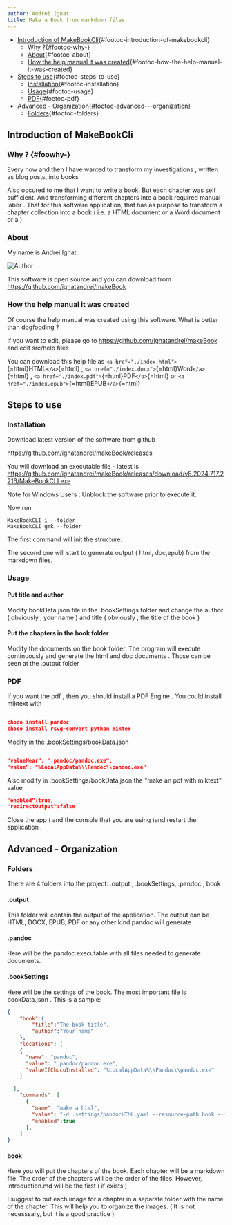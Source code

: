 ```yaml
---
author: Andrei Ignat
title: Make a Book from markdown files
---
```


-   [Introduction of
    MakeBookCli](#introduction-of-makebookcli){#footoc-introduction-of-makebookcli}
    -   [Why ?](#why-){#footoc-why-}
    -   [About](#about){#footoc-about}
    -   [How the help manual it was
        created](#how-the-help-manual-it-was-created){#footoc-how-the-help-manual-it-was-created}
-   [Steps to use](#steps-to-use){#footoc-steps-to-use}
    -   [Installation](#installation){#footoc-installation}
    -   [Usage](#usage){#footoc-usage}
    -   [PDF](#pdf){#footoc-pdf}
-   [Advanced -
    Organization](#advanced---organization){#footoc-advanced---organization}
    -   [Folders](#folders){#footoc-folders}

## Introduction of MakeBookCli

### Why ? {#foowhy-}

Every now and then I have wanted to transform my investigations ,
written as blog posts, into books

Also occured to me that I want to write a book. But each chapter was
self sufficient. And transforming different chapters into a book
required manual labor . That for this software application, that has as
purpose to transform a chapter collection into a book ( i.e. a HTML
document or a Word document or a )

### About

My name is Andrei Ignat .

![Author](./Introduction_Assets/author.jpg "Author")

This software is open source and you can download from
<https://github.com/ignatandrei/makeBook>

### How the help manual it was created

Of course the help manual was created using this software. What is
better than dogfooding ?

If you want to edit, please go to
<https://github.com/ignatandrei/makeBook> and edit src/help files

You can download this help file as
`<a href="./index.html">`{=html}HTML`</a>`{=html} ,
`<a href="./index.docx">`{=html}Word`</a>`{=html} ,
`<a href="./index.pdf">`{=html}PDF`</a>`{=html} or
`<a href="./index.epub">`{=html}EPUB`</a>`{=html}

## Steps to use

### Installation

Download latest version of the software from github

<https://github.com/ignatandrei/makeBook/releases>

You will download an executable file - latest is
<https://github.com/ignatandrei/makeBook/releases/download/v8.2024.717.2216/MakeBookCLI.exe>

Note for Windows Users : Unblock the software prior to execute it.

Now run

    MakeBookCLI i --folder 
    MakeBookCLI gmk --folder

The first command will init the structure.

The second one will start to generate output ( html, doc,epub) from the
markdown files.

### Usage

#### Put title and author

Modify bookData.json file in the .bookSettings folder and change the
author ( obviously , your name ) and title ( obviously , the title of
the book )

#### Put the chapters in the book folder

Modify the documents on the book folder. The program will execute
continuously and generate the html and doc documents . Those can be seen
at the .output folder

### PDF

If you want the pdf , then you should install a PDF Engine . You could
install miktext with

``` json

choco install pandoc
choco install rsvg-convert python miktex
```

Modify in the .bookSettings/bookData.json

``` json

"valueNear": ".pandoc/pandoc.exe",
"value": "%LocalAppData%\\Pandoc\\pandoc.exe"
```

Also modify in .bookSettings/bookData.json the \"make an pdf with
miktext\" value

``` json
"enabled":true,
"redirectOutput":false
```

Close the app ( and the console that you are using )and restart the
application .

## Advanced - Organization

### Folders

There are 4 folders into the project: .output , .bookSettings, .pandoc ,
book

#### .output

This folder will contain the output of the application. The output can
be HTML, DOCX, EPUB, PDF or any other kind pandoc will generate

#### .pandoc

Here will be the pandoc executable with all files needed to generate
documents.

#### .bookSettings

Here will be the settings of the book. The most important file is
bookData.json . This is a sample:

``` json
{
    "book":{
        "title":"The book title",
        "author":"Your name"
    },
    "locations": [
    {
      "name": "pandoc",
      "value": ".pandoc/pandoc.exe",
      "valueIfChocoInstalled": "%LocalAppData%\\Pandoc\\pandoc.exe"
    }

  ],
    "commands": [
      {
        "name": "make a html",
        "value": "-d .settings/pandocHTML.yaml --resource-path book --metadata=title:\"{title}\" --metadata=author:\"{author}\" --title \"{title}\" -o .output/index.html",
        "enabled":true
      },      
    ]
}
```

#### book

Here you will put the chapters of the book. Each chapter will be a
markdown file. The order of the chapters will be the order of the files.
However, introduction.md will be the first ( if exists )

I suggest to put each image for a chapter in a separate folder with the
name of the chapter. This will help you to organize the images. ( It is
not necesssary, but it is a good practice )
